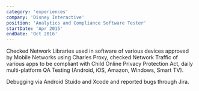 ```yaml
---
category: 'experiences'
company: 'Disney Interactive'
position: 'Analytics and Compliance Software Tester'
startDate: 'Apr 2015'
endDate: 'Oct 2016'
---
```


Checked Network Libraries used in software of various devices approved by Mobile Networks using Charles Proxy, checked Network Traffic of various apps to be compliant with Child Online Privacy Protection Act, daily multi-platform QA Testing (Android, iOS, Amazon, Windows, Smart TV).

Debugging via Android Stuido and Xcode and reported bugs through Jira.